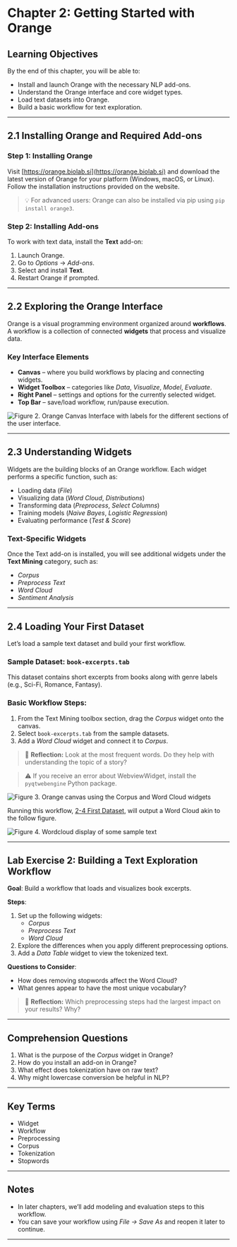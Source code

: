 # Chapter 2: Getting Started with Orange

## Learning Objectives

By the end of this chapter, you will be able to:

- Install and launch Orange with the necessary NLP add-ons.
- Understand the Orange interface and core widget types.
- Load text datasets into Orange.
- Build a basic workflow for text exploration.

---

## 2.1 Installing Orange and Required Add-ons

### Step 1: Installing Orange

Visit [https://orange.biolab.si](https://orange.biolab.si) and download the latest version of Orange for your platform (Windows, macOS, or Linux). Follow the installation instructions provided on the website.

> 💡 For advanced users: Orange can also be installed via pip using `pip install orange3`.

### Step 2: Installing Add-ons

To work with text data, install the **Text** add-on:

1. Launch Orange.
2. Go to *Options* → *Add-ons*.
3. Select and install **Text**.
4. Restart Orange if prompted.

---

## 2.2 Exploring the Orange Interface

Orange is a visual programming environment organized around **workflows**. A workflow is a collection of connected **widgets** that process and visualize data.

### Key Interface Elements

- **Canvas** – where you build workflows by placing and connecting widgets.
- **Widget Toolbox** – categories like *Data*, *Visualize*, *Model*, *Evaluate*.
- **Right Panel** – settings and options for the currently selected widget.
- **Top Bar** – save/load workflow, run/pause execution.

![Figure 2. Orange Canvas Interface with labels for the different sections of the user interface.](2%20Orange%20Interface.png)

---

## 2.3 Understanding Widgets

Widgets are the building blocks of an Orange workflow. Each widget performs a specific function, such as:

- Loading data (*File*)
- Visualizing data (*Word Cloud*, *Distributions*)
- Transforming data (*Preprocess*, *Select Columns*)
- Training models (*Naive Bayes*, *Logistic Regression*)
- Evaluating performance (*Test & Score*)

### Text-Specific Widgets

Once the Text add-on is installed, you will see additional widgets under the **Text Mining** category, such as:

- *Corpus*
- *Preprocess Text*
- *Word Cloud*
- *Sentiment Analysis*

---

## 2.4 Loading Your First Dataset

Let’s load a sample text dataset and build your first workflow.

### Sample Dataset: `book-excerpts.tab`

This dataset contains short excerpts from books along with genre labels (e.g., Sci-Fi, Romance, Fantasy).

### Basic Workflow Steps:

1. From the Text Mining toolbox section, drag the *Corpus* widget onto the canvas.
2. Select `book-excerpts.tab` from the sample datasets.
3. Add a *Word Cloud* widget and connect it to *Corpus*.

> 📝 **Reflection:** Look at the most frequent words. Do they help with understanding the topic of a story?

> ⚠️ If you receive an error about WebviewWidget, install the `pyqtwebengine` Python package.

![Figure 3. Orange canvas using the Corpus and Word Cloud widgets](4%20First%20Dataset.png)

Running this workflow, [2-4 First Dataset](4%20First%20Dataset.ows), will output a Word Cloud akin to the follow figure.

![Figure 4. Wordcloud display of some sample text](4b%20Wordcloud.png)

---

## Lab Exercise 2: Building a Text Exploration Workflow

**Goal**: Build a workflow that loads and visualizes book excerpts.

**Steps**:

1. Set up the following widgets:
   - *Corpus*
   - *Preprocess Text*
   - *Word Cloud*
2. Explore the differences when you apply different preprocessing options.
3. Add a *Data Table* widget to view the tokenized text.

**Questions to Consider**:
- How does removing stopwords affect the Word Cloud?
- What genres appear to have the most unique vocabulary?

> 📝 **Reflection:** Which preprocessing steps had the largest impact on your results? Why?

---

## Comprehension Questions

1. What is the purpose of the *Corpus* widget in Orange?
2. How do you install an add-on in Orange?
3. What effect does tokenization have on raw text?
4. Why might lowercase conversion be helpful in NLP?

---

## Key Terms

- Widget
- Workflow
- Preprocessing
- Corpus
- Tokenization
- Stopwords

---

## Notes

- In later chapters, we’ll add modeling and evaluation steps to this workflow.
- You can save your workflow using *File → Save As* and reopen it later to continue.

---

